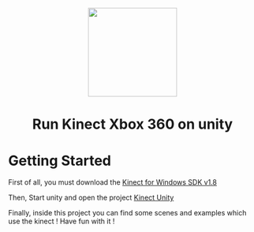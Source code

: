 
<h1 align="center">
  <br>
  <a href="https://github.com/Kinect-SDK"><img src="https://cdn1.tekrevue.com/wp-content/uploads/2013/08/20130813_xboxonekinect.jpg" width="180"></a>
</h1>

<h1 align="center">Run Kinect Xbox 360 on unity
</h1>

# Getting Started

First of all, you must download the <a href="https://www.microsoft.com/en-us/download/confirmation.aspx?id=40278">Kinect for Windows SDK v1.8</a>

Then, Start unity and open the project <a href ="https://github.com/Kinect-SDK">Kinect Unity</a>

Finally, inside this project you can find some scenes and examples which use the kinect ! Have fun with it !